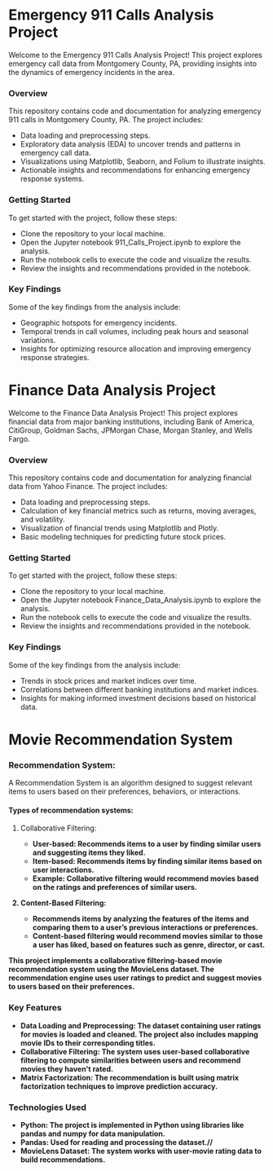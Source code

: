 <H1>Emergency 911 Calls Analysis Project</H1>

<p>Welcome to the Emergency 911 Calls Analysis Project! This project explores emergency call data from Montgomery County, PA, providing insights into the dynamics of emergency incidents in the area.</p>

<h3>Overview</h3>

<p>This repository contains code and documentation for analyzing emergency 911 calls in Montgomery County, PA. The project includes:

<ul>
<li>Data loading and preprocessing steps.</li>
<li>Exploratory data analysis (EDA) to uncover trends and patterns in emergency call data.</li>
<li>Visualizations using Matplotlib, Seaborn, and Folium to illustrate insights.</li>
<li>Actionable insights and recommendations for enhancing emergency response systems.</li></ul>

<h3>Getting Started</h3>

To get started with the project, follow these steps:

<ul>
<li>Clone the repository to your local machine.</li>
<li>Open the Jupyter notebook 911_Calls_Project.ipynb to explore the analysis.</li>
<li>Run the notebook cells to execute the code and visualize the results.</li>
<li>Review the insights and recommendations provided in the notebook.</li></ul>

<h3>Key Findings</h3>

Some of the key findings from the analysis include:

<ul>
<li>Geographic hotspots for emergency incidents.</li>
<li>Temporal trends in call volumes, including peak hours and seasonal variations.</li>
<li>Insights for optimizing resource allocation and improving emergency response strategies.</li></ul>
</p>

<H1>Finance Data Analysis Project</H1>

<p>Welcome to the Finance Data Analysis Project! This project explores financial data from major banking institutions, including Bank of America, CitiGroup, Goldman Sachs, JPMorgan Chase, Morgan Stanley, and Wells Fargo.</p>

<h3>Overview</h3>

<p>This repository contains code and documentation for analyzing financial data from Yahoo Finance. The project includes:

<ul>
<li>Data loading and preprocessing steps.</li>
<li>Calculation of key financial metrics such as returns, moving averages, and volatility.</li>
<li>Visualization of financial trends using Matplotlib and Plotly.</li>
<li>Basic modeling techniques for predicting future stock prices.</li></ul>

<h3>Getting Started</h3>

To get started with the project, follow these steps:

<ul>
<li>Clone the repository to your local machine.</li>
<li>Open the Jupyter notebook Finance_Data_Analysis.ipynb to explore the analysis.</li>
<li>Run the notebook cells to execute the code and visualize the results.</li>
<li>Review the insights and recommendations provided in the notebook.</li></ul>

<h3>Key Findings</h3>

Some of the key findings from the analysis include:

<ul>
<li>Trends in stock prices and market indices over time.</li>
<li>Correlations between different banking institutions and market indices.</li>
<li>Insights for making informed investment decisions based on historical data.</li></ul>
</p>

<H1>Movie Recommendation System</H1>

<H3>Recommendation System:</h3>
<p>A Recommendation System is an algorithm designed to suggest relevant items to users based on their preferences, behaviors, or interactions. <p>

<h4>Types of recommendation systems:</h4>
<ol>
<li>Collaborative Filtering:
<p>
<ul>
<li><b>User-based:<b> Recommends items to a user by finding similar users and suggesting items they liked.
<li><b>Item-based:<b> Recommends items by finding similar items based on user interactions.</li>
<li>Example: Collaborative filtering would recommend movies based on the ratings and preferences of similar users.</li>
</ul>
</p>
</li>
<li>Content-Based Filtering:
<p>
<ul>
<li>Recommends items by analyzing the features of the items and comparing them to a user’s previous interactions or preferences.</li>
<li>Content-based filtering would recommend movies similar to those a user has liked, based on features such as genre, director, or cast.</li>
</ul>
</p>
</li>
</ol>

<p>This project implements a collaborative filtering-based movie recommendation system using the MovieLens dataset. The recommendation engine uses user ratings to predict and suggest movies to users based on their preferences.</p>

<h3>Key Features</h3>

<p>
<ul>
<li><b>Data Loading and Preprocessing:<b> The dataset containing user ratings for movies is loaded and cleaned. The project also includes mapping movie IDs to their corresponding titles.</li>
<li><b>Collaborative Filtering:<b> The system uses user-based collaborative filtering to compute similarities between users and recommend movies they haven't rated.</li>
<li><b>Matrix Factorization:<b> The recommendation is built using matrix factorization techniques to improve prediction accuracy.</li></ul>
</p>

<h3>Technologies Used</h3>

<p>
<ul>
<li><b>Python:<b> The project is implemented in Python using libraries like pandas and numpy for data manipulation.</li>
<li><b>Pandas:<b> Used for reading and processing the dataset.//</li>
<li><b>MovieLens Dataset:<b> The system works with user-movie rating data to build recommendations.</li></ul>
</p>